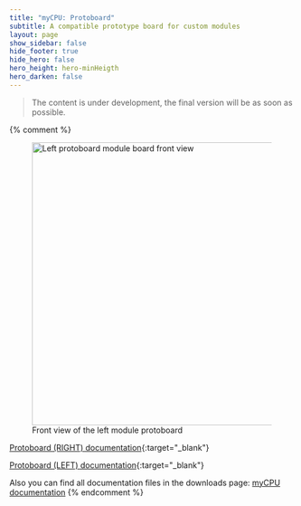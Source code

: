 ```yaml
---
title: "myCPU: Protoboard"
subtitle: A compatible prototype board for custom modules
layout: page
show_sidebar: false
hide_footer: true
hide_hero: false
hero_height: hero-minHeigth
hero_darken: false
---
```

> The content is under development, the final version will be as soon as possible.

{% comment %}
<figure class="center">
    <img src="{{ site.baseurl }}/img/mycpu/modules/protoboard/protoboard_left_clear_front_min.png" alt="Left protoboard module board front view" title="Front view of the left Protoboard module" width="500px">
    <figcaption>Front view of the left module protoboard</figcaption>
</figure>

[Protoboard (RIGHT) documentation](/downloads/technical/myCPU_Protoboard_R.pdf){:target="_blank"}

[Protoboard (LEFT) documentation](/downloads/technical/myCPU_Protoboard_L.pdf){:target="_blank"}

Also you can find all documentation files in the downloads page: [myCPU documentation](/pages/en/mycpu/downloads/technical_docs)
{% endcomment %}

